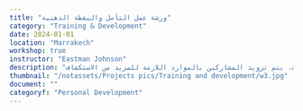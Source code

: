 ```yaml
---
title: "ورشة عمل التأمل واليقظة الذهنية"
category: "Training & Development"
date: 2024-01-01
location: "Marrakech"
workshop: true
instructor: "Eastman Johnson"
description: "تسمح لنا ممارسة التأمل بمراقبة أفكارنا أثناء مجيئها وذهابها دون إصدار أحكام. من خلال الممارسة المستمرة، يمكن للمرء أن يكتسب إحساساً أفضل بالذات ومنظوراً أكثر صحة للعقل. تُعلّم ورشة العمل هذه المشاركين عن أنواع مختلفة من التأمل وتسمح للمشاركين بممارسة التأمل الموجه لمدة 10 دقائق في النهاية. بالإضافة إلى ذلك، يتم تزويد المشاركين بالموارد اللازمة للمزيد من الاستكشاف."
thumbnail: "/notassets/Projects pics/Training and development/w3.jpg"
document: ""
categoryf: "Personal Development"
---
```

